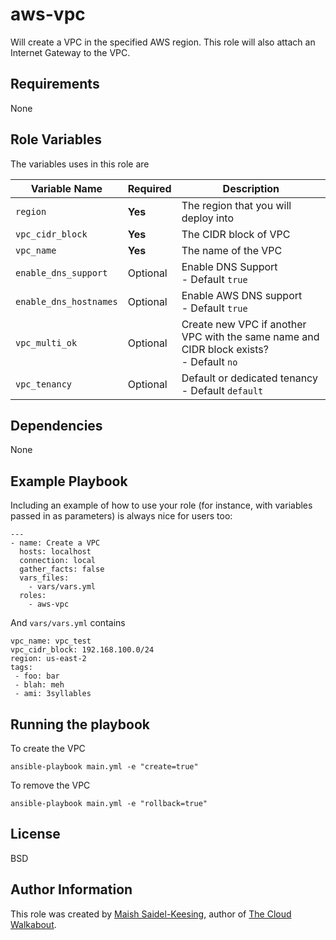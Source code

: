 # aws-vpc

Will create a VPC in the specified AWS region. This role will also attach an Internet Gateway to the VPC.

## Requirements

None

## Role Variables

The variables uses in this role are

| Variable Name | Required | Description | 
|----|----|----|
| `region`| **Yes** | The region that you will deploy into |
| `vpc_cidr_block` | **Yes** | The CIDR block of VPC  | 
| `vpc_name` | **Yes** | The name of the VPC | 
| `enable_dns_support` | Optional | Enable DNS Support<br>   - Default `true` | 
| `enable_dns_hostnames` | Optional | Enable AWS DNS support<br>   - Default `true` |
| `vpc_multi_ok` | Optional | Create new VPC if another VPC with the same name and CIDR block exists? <br>   - Default `no` |
| `vpc_tenancy` | Optional | Default or dedicated tenancy<br>   - Default `default` |

## Dependencies

None

## Example Playbook

Including an example of how to use your role (for instance, with variables passed in as parameters) is always nice for users too:

```
---
- name: Create a VPC
  hosts: localhost
  connection: local
  gather_facts: false
  vars_files:
    - vars/vars.yml
  roles:
    - aws-vpc
```

And `vars/vars.yml` contains

```
vpc_name: vpc_test
vpc_cidr_block: 192.168.100.0/24
region: us-east-2
tags:
 - foo: bar
 - blah: meh
 - ami: 3syllables
```

## Running the playbook

To create the VPC

`ansible-playbook main.yml -e "create=true"`

To remove the VPC

`ansible-playbook main.yml -e "rollback=true"`

## License

BSD

## Author Information
This role was created by [Maish Saidel-Keesing](https://www.maishsk.com/), author of [The Cloud Walkabout](http://cloudwalkabout.com/).